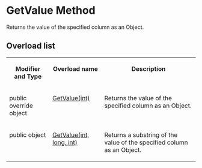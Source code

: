 <!-- loio3c16fb226c5f1014a7ab853f961849e5 -->

# GetValue Method

Returns the value of the specified column as an Object.



## Overload list


<table>
<tr>
<th valign="top">

Modifier and Type



</th>
<th valign="top">

Overload name



</th>
<th valign="top">

Description



</th>
</tr>
<tr>
<td valign="top">

public override object



</td>
<td valign="top">

 [GetValue\(int\)](getvalue-int-method-3c16eac.md) 



</td>
<td valign="top">

Returns the value of the specified column as an Object.



</td>
</tr>
<tr>
<td valign="top">

public object



</td>
<td valign="top">

 [GetValue\(int, long, int\)](getvalue-int-long-int-method-3c16f29.md) 



</td>
<td valign="top">

Returns a substring of the value of the specified column as an Object.



</td>
</tr>
</table>

